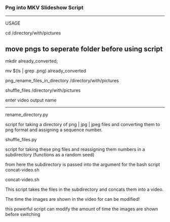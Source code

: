 ### Png into MKV Slideshow Script
---

USAGE

cd /directory/with/pictures

## move pngs to seperate folder before using script

mkdir already_converted;

mv $(ls | grep .png) already_converted


png_rename_files_in_directory /directory/with/pictures

shuffle_files /directory/with/pictures

enter video output name

---

rename_directory.py

script for taking a directory of png | jpg | jpeg files and converting
them to png format and assigning a sequence number.

shuffle_files.py

script for taking these png files and reassigning them numbers in a subdirectory (functions as a random seed)

from here the subdirectory is passed into the argument for the bash script concat-video.sh

concat-video.sh

This script takes the files in the subdirectory and concats them into a video.

The time the images are shown in the video for can be modified!

this powerful script can modify the amount of time the images are shown before switching
